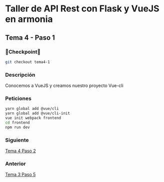 # Taller de API Rest con Flask y VueJS en armonia

## Tema 4 - Paso 1

### 🎈Checkpoint🎈

```bash
git checkout tema4-1
```

### Descripción

Conocemos a VueJS y creamos nuestro proyecto Vue-cli

### Peticiones

```bash
yarn global add @vue/cli
yarn global add @vue/cli-init
vue init webpack frontend
cd frontend
npm run dev
```

### Siguiente

[Tema 4 Paso 2](https://github.com/tanrax/workshop-flask-with-vuejs/tree/tema4-2)

### Anterior

[Tema 3 Paso 5](https://github.com/tanrax/workshop-flask-with-vuejs/tree/tema3-5)
